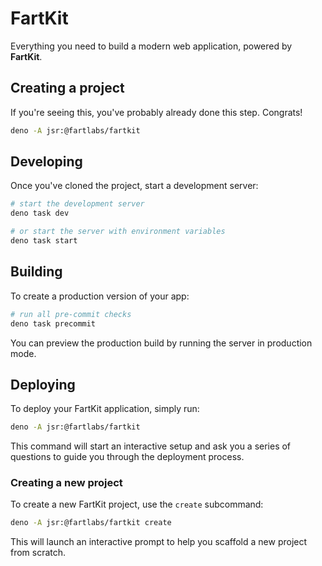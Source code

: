 # FartKit

Everything you need to build a modern web application, powered by **FartKit**.

## Creating a project

If you're seeing this, you've probably already done this step. Congrats!

```bash
deno -A jsr:@fartlabs/fartkit
```

## Developing

Once you've cloned the project, start a development server:

```bash
# start the development server
deno task dev

# or start the server with environment variables
deno task start
```

## Building

To create a production version of your app:

```bash
# run all pre-commit checks
deno task precommit
```

You can preview the production build by running the server in production mode.

## Deploying

To deploy your FartKit application, simply run:

```sh
deno -A jsr:@fartlabs/fartkit
```

This command will start an interactive setup and ask you a series of questions
to guide you through the deployment process.

### Creating a new project

To create a new FartKit project, use the `create` subcommand:

```sh
deno -A jsr:@fartlabs/fartkit create
```

This will launch an interactive prompt to help you scaffold a new project from
scratch.
